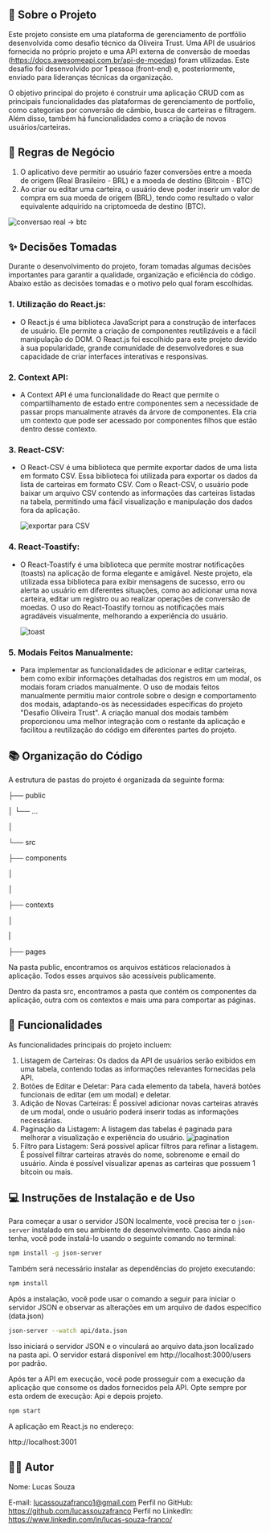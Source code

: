 ## 📑 Sobre o Projeto

Este projeto consiste em uma plataforma de gerenciamento de portfólio desenvolvida como desafio técnico da Oliveira Trust. Uma API de usuários fornecida no próprio projeto e uma API externa de conversão de moedas (https://docs.awesomeapi.com.br/api-de-moedas) foram utilizadas. Este desafio foi desenvolvido por 1 pessoa (front-end) e, posteriormente, enviado para lideranças técnicas da organização.

O objetivo principal do projeto é construir uma aplicação CRUD com as principais funcionalidades das plataformas de gerenciamento de portfolio, como categorias por conversão de câmbio, busca de carteiras e filtragem. Além disso, também há funcionalidades como a criação de novos usuários/carteiras.

## 💼 Regras de Negócio

1. O aplicativo deve permitir ao usuário fazer conversões entre a moeda de origem (Real Brasileiro - BRL) e a moeda de destino (Bitcoin - BTC)
2. Ao criar ou editar uma carteira, o usuário deve poder inserir um valor de compra em sua moeda de origem (BRL), tendo como resultado o valor equivalente adquirido na criptomoeda de destino (BTC).
   
![conversao real -> btc](https://github.com/lucassouzafranco/desafio-frontend-oliveira-trust/blob/master/conversao_real_btc.gif)




## ✨ Decisões Tomadas

Durante o desenvolvimento do projeto, foram tomadas algumas decisões importantes para garantir a qualidade, organização e eficiência do código. Abaixo estão as decisões tomadas e o motivo pelo qual foram escolhidas.

### 1. Utilização do React.js:
   - O React.js é uma biblioteca JavaScript para a construção de interfaces de usuário. Ele permite a criação de componentes reutilizáveis e a fácil manipulação do DOM. O React.js foi escolhido para este projeto devido à sua popularidade, grande comunidade de desenvolvedores e sua capacidade de criar interfaces interativas e responsivas.
     
### 2. Context API:
   - A Context API é uma funcionalidade do React que permite o compartilhamento de estado entre componentes sem a necessidade de passar props manualmente através da árvore de componentes. Ela cria um contexto que pode ser acessado por componentes filhos que estão dentro desse contexto.
     
### 3. React-CSV:
   - O React-CSV é uma biblioteca que permite exportar dados de uma lista em formato CSV. Essa biblioteca foi utilizada para exportar os dados da lista de carteiras em formato CSV. Com o React-CSV, o usuário pode baixar um arquivo CSV contendo as informações das carteiras listadas na tabela, permitindo uma fácil visualização e manipulação dos dados fora da aplicação.
     
     ![exportar para CSV ](https://github.com/lucassouzafranco/desafio-frontend-oliveira-trust/blob/master/export-csv.gif)

     
### 4. React-Toastify:
   - O React-Toastify é uma biblioteca que permite mostrar notificações (toasts) na aplicação de forma elegante e amigável. Neste projeto, ela utilizada essa biblioteca para exibir mensagens de sucesso, erro ou alerta ao usuário em diferentes situações, como ao adicionar uma nova carteira, editar um registro ou ao realizar operações de conversão de moedas. O uso do React-Toastify tornou as notificações mais agradáveis visualmente, melhorando a experiência do usuário.

     ![toast](https://github.com/lucassouzafranco/desafio-frontend-oliveira-trust/blob/master/toastfy.gif)
     
### 5. Modais Feitos Manualmente:
   - Para implementar as funcionalidades de adicionar e editar carteiras, bem como exibir informações detalhadas dos registros em um modal, os modais foram criados manualmente. O uso de modais feitos manualmente permitiu maior controle sobre o design e comportamento dos modais, adaptando-os às necessidades específicas do projeto "Desafio Oliveira Trust". A criação manual dos modais também proporcionou uma melhor integração com o restante da aplicação e facilitou a reutilização do código em diferentes partes do projeto.



## 📚 Organização do Código

A estrutura de pastas do projeto é organizada da seguinte forma:

├── public

│   └── ...

│

└── src

   ├── components

   │   

   │   

   ├── contexts

   │

   |

   ├── pages

Na pasta public, encontramos os arquivos estáticos relacionados à aplicação. Todos esses arquivos são acessíveis publicamente.

Dentro da pasta src, encontramos a pasta que contém os componentes da aplicação, outra com os contextos e mais uma para comportar as páginas.



## 🎯 Funcionalidades

As funcionalidades principais do projeto incluem:

1. Listagem de Carteiras: Os dados da API de usuários serão exibidos em uma tabela, contendo todas as informações relevantes fornecidas pela API.
2. Botões de Editar e Deletar: Para cada elemento da tabela, haverá botões funcionais de editar (em um modal) e deletar.
3. Adição de Novas Carteiras: É possível adicionar novas carteiras através de um modal, onde o usuário poderá inserir todas as informações necessárias.
4. Paginação da Listagem: A listagem das tabelas é paginada para melhorar a visualização e experiência  do usuário.
![pagination](https://github.com/lucassouzafranco/desafio-frontend-oliveira-trust/blob/master/pagination.gif)
5. Filtro para Listagem: Será possível aplicar filtros para refinar a listagem. É possível filtrar carteiras através do nome, sobrenome e email do usuário. Ainda é possível visualizar apenas as carteiras que possuem 1 bitcoin ou mais.


## 💻 Instruções de Instalação e de Uso

Para começar a usar o servidor JSON localmente, você precisa ter o `json-server` instalado em seu ambiente de desenvolvimento. Caso ainda não tenha, você pode instalá-lo usando o seguinte comando no terminal:

```bash
npm install -g json-server
```

Também será necessário instalar as dependências do projeto executando:
```bash
npm install
```

Após a instalação, você pode usar o comando a seguir para iniciar o servidor JSON e observar as alterações em um arquivo de dados específico (data.json)

```bash
json-server --watch api/data.json
```

Isso iniciará o servidor JSON e o vinculará ao arquivo data.json localizado na pasta api. O servidor estará disponível em http://localhost:3000/users por padrão.

Após ter a API em execução, você pode prosseguir com a execução da aplicação que consome os dados fornecidos pela API. Opte sempre por esta ordem de execução: Api e depois projeto.   

```bash
npm start
```

A aplicação em React.js no endereço:

http://localhost:3001


## 🤴🏾 Autor

Nome: Lucas Souza

E-mail: lucassouzafranco1@gmail.com
Perfil no GitHub: https://github.com/lucassouzafranco
Perfil no LinkedIn: https://www.linkedin.com/in/lucas-souza-franco/
